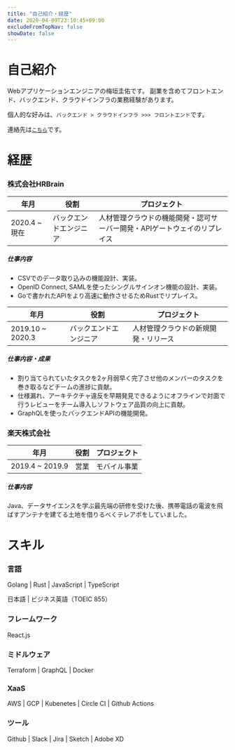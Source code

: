 ```yaml
---
title: "自己紹介・経歴"
date: 2020-04-09T23:10:45+09:00
excludeFromTopNav: false
showDate: false
---
```


# 自己紹介

Webアプリケーションエンジニアの梅垣圭佑です。
副業を含めてフロントエンド、バックエンド、クラウドインフラの業務経験があります。

個人的な好みは、`バックエンド > クラウドインフラ >>> フロントエンド`です。

連絡先は[`こちら`](/page/contact-me/)です。

# 経歴

### 株式会社HRBrain

|年月|役割|プロジェクト|
|-|-|-|
|2020.4 ~ 現在|バックエンドエンジニア|人材管理クラウドの機能開発・認可サーバー開発・APIゲートウェイのリプレイス|

##### 仕事内容
- CSVでのデータ取り込みの機能設計、実装。
- OpenID Connect, SAMLを使ったシングルサインオン機能の設計、実装。
- Goで書かれたAPIをより高速に動作させるためRustでリプレイス。

|年月|役割|プロジェクト|
|-|-|-|
|2019.10 ~ 2020.3|バックエンドエンジニア|人材管理クラウドの新規開発・リリース|

##### 仕事内容・成果
- 割り当てられていたタスクを2ヶ月弱早く完了させ他のメンバーのタスクを巻き取るなどチームの進捗に貢献。
- 仕様漏れ、アーキテクチャ違反を早期発見できるようにオフラインで対面で行うレビューをチーム導入しソフトウェア品質の向上に貢献。
- GraphQLを使ったバックエンドAPIの機能開発。

### 楽天株式会社

|年月|役割|プロジェクト|
|-|-|-|
|2019.4 ~ 2019.9|営業|モバイル事業|

##### 仕事内容
Java、データサイエンスを学ぶ最先端の研修を受けた後、携帯電話の電波を飛ばすアンテナを建てる土地を借りるべくテレアポをしていました。

# スキル

### 言語

Golang | Rust | JavaScript | TypeScript

日本語 | ビジネス英語（TOEIC 855）

### フレームワーク

React.js

### ミドルウェア

Terraform | GraphQL | Docker

### XaaS

AWS | GCP | Kubenetes | Circle CI | Github Actions

### ツール

Github | Slack | Jira | Sketch | Adobe XD
